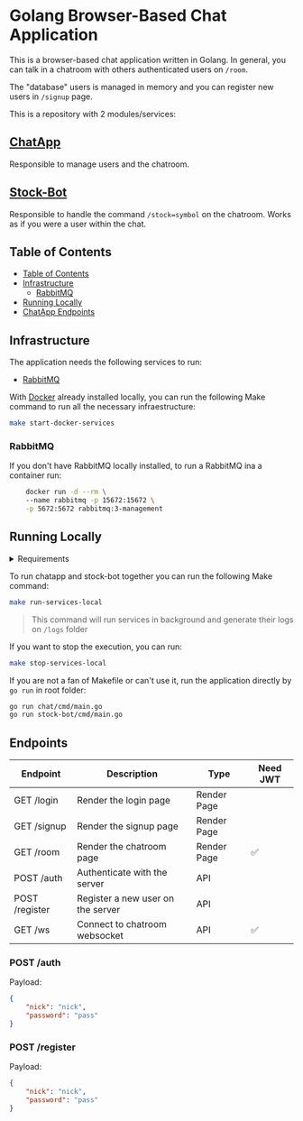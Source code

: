 # Golang Browser-Based Chat Application

This is a browser-based chat application written in Golang. In general, you can talk in a chatroom with others authenticated users on `/room`.

The "database" users is managed in memory and you can register new users in `/signup` page.

This is a repository with 2 modules/services:

## [ChatApp](./chat/)
Responsible to manage users and the chatroom.

## [Stock-Bot](./stock-bot/)
Responsible to handle the command `/stock=symbol` on the chatroom. Works as if you were a user within the chat.

## Table of Contents

- [Table of Contents](#table-of-contents)
- [Infrastructure](#infrastructure)
    - [RabbitMQ](#rabbitmq)
- [Running Locally](#running-localy)
- [ChatApp Endpoints](#Endpoints)


## Infrastructure
The application needs the following services to run:
- [RabbitMQ](https://www.rabbitmq.com/)

With [Docker](https://www.docker.com/products/docker-desktop/) already installed locally, you can run the following Make command to run all the necessary infraestructure:

```bash
make start-docker-services
```

### RabbitMQ
If you don't have RabbitMQ locally installed, to run a RabbitMQ ina a container run:
```bash
	docker run -d --rm \ 
    --name rabbitmq -p 15672:15672 \
    -p 5672:5672 rabbitmq:3-management
```

## Running Locally

<details>
<summary>Requirements</summary>

- [Golang: 1.18](https://go.dev/dl/)
- [Docker (only to run rabbitmq container)](https://www.docker.com/products/docker-desktop/) 
- [Infrastructure](#infrastructure)


</details>

To run chatapp and stock-bot together you can run the following Make command:
```bash
make run-services-local
```
> This command will run services in background and generate their logs on `/logs` folder

If you want to stop the execution, you can run:
```bash
make stop-services-local
```
If you are not a fan of Makefile or can't use it, run the application directly by `go run` in root folder:
```bash
go run chat/cmd/main.go
go run stock-bot/cmd/main.go
```
## Endpoints
| Endpoint | Description | Type | Need JWT |
|---       |---          |---   |---   
| GET /login | Render the login page | Render Page |  |
| GET /signup | Render the signup page | Render Page | |
| GET /room | Render the chatroom page | Render Page | :white_check_mark: 
| POST /auth | Authenticate with the server | API |  |
| POST /register | Register a new user on the server | API | |
| GET /ws | Connect to chatroom websocket | API | :white_check_mark: |


### POST /auth
Payload:
```json
{
    "nick": "nick",
    "password": "pass"
}
```

### POST /register
Payload:
```json
{
    "nick": "nick",
    "password": "pass"
}
```